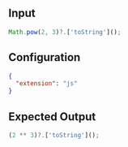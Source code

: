 
## Input
```javascript input
Math.pow(2, 3)?.['toString']();
```

## Configuration
```json configuration
{
  "extension": "js"
}
```

## Expected Output
```javascript expected output
(2 ** 3)?.['toString']();
```
